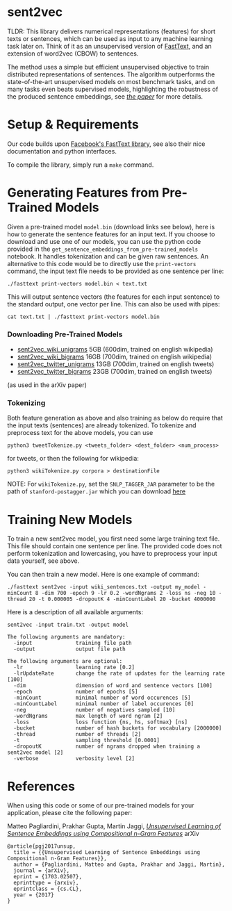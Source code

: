 # sent2vec
TLDR: This library delivers numerical representations (features) for short texts or sentences, which can be used as input to any machine learning task later on. Think of it as an unsupervised version of [FastText](https://github.com/facebookresearch/fastText), and an extension of word2vec (CBOW) to sentences.

The method uses a simple but efficient unsupervised objective to train distributed representations of sentences. The algorithm outperforms the state-of-the-art unsupervised models on most benchmark tasks, and on many tasks even beats supervised models, highlighting the robustness of the produced sentence embeddings, see [*the paper*](https://arxiv.org/abs/1703.02507) for more details.

# Setup & Requirements
Our code builds upon [Facebook's FastText library](https://github.com/facebookresearch/fastText), see also their nice documentation and python interfaces.

To compile the library, simply run a `make` command.

# Generating Features from Pre-Trained Models
Given a pre-trained model `model.bin` (download links see below), here is how to generate the sentence features for an input text. If you choose to download and use one of our models, you can use the python code provided in the `get_sentence_embeddings_from_pre-trained_models` notebook. It handles tokenization and can be given raw sentences. An alternative to this code would be to directly use the `print-vectors` command, the input text file needs to be provided as one sentence per line:

```
./fasttext print-vectors model.bin < text.txt
```

This will output sentence vectors (the features for each input sentence) to the standard output, one vector per line.
This can also be used with pipes:

```
cat text.txt | ./fasttext print-vectors model.bin
```

### Downloading Pre-Trained Models

- [sent2vec_wiki_unigrams](https://drive.google.com/uc?export=download&confirm=FHHw&id=0BwblUWuN_Bn9akZpdVg0Qk8zbGs) 5GB (600dim, trained on english wikipedia)
- [sent2vec_wiki_bigrams](https://drive.google.com/uc?export=download&confirm=IcCE&id=0BwblUWuN_Bn9RURIYXNKeE5qS1U) 16GB (700dim, trained on english wikipedia)
- [sent2vec_twitter_unigrams](https://drive.google.com/uc?export=download&confirm=D2U1&id=0BwblUWuN_Bn9RkdEZkJwQWs4WmM) 13GB (700dim, trained on english tweets)
- [sent2vec_twitter_bigrams](https://drive.google.com/uc?export=download&confirm=BheQ&id=0BwblUWuN_Bn9VTEyUzA2ZFNmVWM) 23GB (700dim, trained on english tweets)

(as used in the arXiv paper)

### Tokenizing
Both feature generation as above and also training as below do require that the input texts (sentences) are already tokenized. To tokenize and preprocess text for the above models, you can use

```
python3 tweetTokenize.py <tweets_folder> <dest_folder> <num_process>
```

for tweets, or then the following for wikipedia:
```
python3 wikiTokenize.py corpora > destinationFile
```
NOTE: For `wikiTokenize.py`, set the `SNLP_TAGGER_JAR` parameter to be the path of `stanford-postagger.jar` which you can download [here](http://www.java2s.com/Code/Jar/s/Downloadstanfordpostaggerjar.htm)

# Training New Models

To train a new sent2vec model, you first need some large training text file. This file should contain one sentence per line. The provided code does not perform tokenization and lowercasing, you have to preprocess your input data yourself, see above.

You can then train a new model. Here is one example of command:

    ./fasttext sent2vec -input wiki_sentences.txt -output my_model -minCount 8 -dim 700 -epoch 9 -lr 0.2 -wordNgrams 2 -loss ns -neg 10 -thread 20 -t 0.000005 -dropoutK 4 -minCountLabel 20 -bucket 4000000

Here is a description of all available arguments:

```
sent2vec -input train.txt -output model

The following arguments are mandatory:
  -input              training file path
  -output             output file path

The following arguments are optional:
  -lr                 learning rate [0.2]
  -lrUpdateRate       change the rate of updates for the learning rate [100]
  -dim                dimension of word and sentence vectors [100]
  -epoch              number of epochs [5]
  -minCount           minimal number of word occurences [5]
  -minCountLabel      minimal number of label occurences [0]
  -neg                number of negatives sampled [10]
  -wordNgrams         max length of word ngram [2]
  -loss               loss function {ns, hs, softmax} [ns]
  -bucket             number of hash buckets for vocabulary [2000000]
  -thread             number of threads [2]
  -t                  sampling threshold [0.0001]
  -dropoutK           number of ngrams dropped when training a sent2vec model [2]
  -verbose            verbosity level [2]
```

# References
When using this code or some of our pre-trained models for your application, please cite the following paper:

  Matteo Pagliardini, Prakhar Gupta, Martin Jaggi, [*Unsupervised Learning of Sentence Embeddings using Compositional n-Gram Features*](https://arxiv.org/abs/1703.02507) arXiv

```
@article{pgj2017unsup,
  title = {{Unsupervised Learning of Sentence Embeddings using Compositional n-Gram Features}},
  author = {Pagliardini, Matteo and Gupta, Prakhar and Jaggi, Martin},
  journal = {arXiv},
  eprint = {1703.02507},
  eprinttype = {arxiv},
  eprintclass = {cs.CL},
  year = {2017}
}
```
